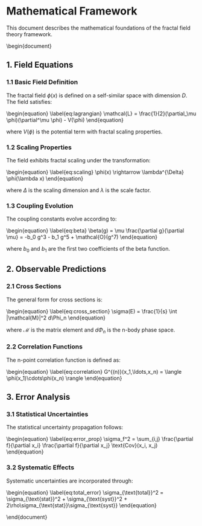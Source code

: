# Mathematical Framework

This document describes the mathematical foundations of the fractal field theory framework.

\begin{document}

## 1. Field Equations

### 1.1 Basic Field Definition

The fractal field $\phi(x)$ is defined on a self-similar space with dimension $D$. The field satisfies:

\begin{equation}
\label{eq:lagrangian}
\mathcal{L} = \frac{1}{2}(\partial_\mu \phi)(\partial^\mu \phi) - V(\phi)
\end{equation}

where $V(\phi)$ is the potential term with fractal scaling properties.

### 1.2 Scaling Properties

The field exhibits fractal scaling under the transformation:

\begin{equation}
\label{eq:scaling}
\phi(x) \rightarrow \lambda^{\Delta} \phi(\lambda x)
\end{equation}

where $\Delta$ is the scaling dimension and $\lambda$ is the scale factor.

### 1.3 Coupling Evolution

The coupling constants evolve according to:

\begin{equation}
\label{eq:beta}
\beta(g) = \mu \frac{\partial g}{\partial \mu} = -b_0 g^3 - b_1 g^5 + \mathcal{O}(g^7)
\end{equation}

where $b_0$ and $b_1$ are the first two coefficients of the beta function.

## 2. Observable Predictions

### 2.1 Cross Sections

The general form for cross sections is:

\begin{equation}
\label{eq:cross_section}
\sigma(E) = \frac{1}{s} \int |\mathcal{M}|^2 d\Phi_n
\end{equation}

where $\mathcal{M}$ is the matrix element and $d\Phi_n$ is the n-body phase space.

### 2.2 Correlation Functions

The n-point correlation function is defined as:

\begin{equation}
\label{eq:correlation}
G^{(n)}(x_1,\ldots,x_n) = \langle \phi(x_1)\cdots\phi(x_n) \rangle
\end{equation}

## 3. Error Analysis

### 3.1 Statistical Uncertainties

The statistical uncertainty propagation follows:

\begin{equation}
\label{eq:error_prop}
\sigma_f^2 = \sum_{i,j} \frac{\partial f}{\partial x_i} \frac{\partial f}{\partial x_j} \text{Cov}(x_i, x_j)
\end{equation}

### 3.2 Systematic Effects

Systematic uncertainties are incorporated through:

\begin{equation}
\label{eq:total_error}
\sigma_{\text{total}}^2 = \sigma_{\text{stat}}^2 + \sigma_{\text{syst}}^2 + 2\rho\sigma_{\text{stat}}\sigma_{\text{syst}}
\end{equation}

\end{document}